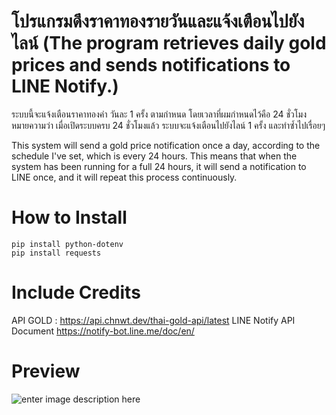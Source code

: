 # โปรแกรมดึงราคาทองรายวันและแจ้งเตือนไปยังไลน์ (The program retrieves daily gold prices and sends notifications to LINE Notify.)

ระบบนี้จะแจ้งเตือนราคาทองคำ วันละ 1 ครั้ง ตามกำหนด โดยเวลาที่ผมกำหนดไว้คือ 24 ชั่วโมง หมายความว่า เมื่อเปิดระบบครบ 24 ชั่วโมงแล้ว ระบบจะแจ้งเตือนไปยังไลน์ 1 ครั้ง และทำซ้ำไปเรื่อยๆ


This system will send a gold price notification once a day, according to the schedule I've set, which is every 24 hours. This means that when the system has been running for a full 24 hours, it will send a notification to LINE once, and it will repeat this process continuously.


#  How to Install

    pip install python-dotenv
    pip install requests

# Include Credits
API GOLD : https://api.chnwt.dev/thai-gold-api/latest
LINE Notify API Document https://notify-bot.line.me/doc/en/


# Preview
![enter image description here](https://photos.app.goo.gl/gCXX5P4DovfzPcv49)
